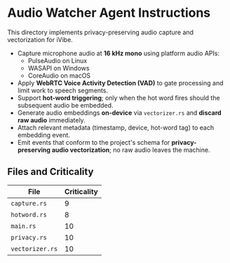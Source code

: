 # Audio Watcher Agent Instructions

This directory implements privacy-preserving audio capture and vectorization for iVibe.

- Capture microphone audio at **16 kHz mono** using platform audio APIs:
  - PulseAudio on Linux
  - WASAPI on Windows
  - CoreAudio on macOS
- Apply **WebRTC Voice Activity Detection (VAD)** to gate processing and limit work to speech segments.
- Support **hot-word triggering**; only when the hot word fires should the subsequent audio be embedded.
- Generate audio embeddings **on-device** via `vectorizer.rs` and **discard raw audio** immediately.
- Attach relevant metadata (timestamp, device, hot-word tag) to each embedding event.
- Emit events that conform to the project's schema for **privacy-preserving audio vectorization**; no raw audio leaves the machine.

## Files and Criticality

| File | Criticality |
| --- | --- |
| `capture.rs` | 9 |
| `hotword.rs` | 8 |
| `main.rs` | 10 |
| `privacy.rs` | 10 |
| `vectorizer.rs` | 10 |

